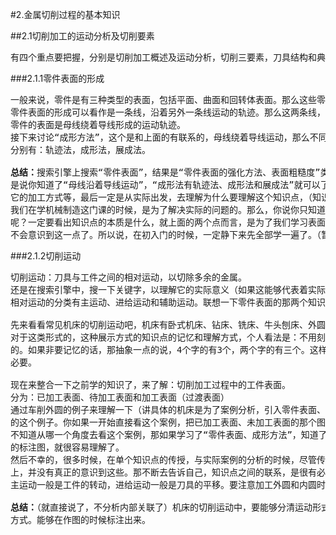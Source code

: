 #2.金属切削过程的基本知识

##2.1切削加工的运动分析及切削要素
<pre>
有四个重点要把握，分别是切削加工概述及运动分析，切削三要素，刀具结构和典型刀具的角度标注，切削过程的物理现象。
</pre>
###2.1.1零件表面的形成
<pre>
一般来说，零件是有三种类型的表面，包括平面、曲面和回转体表面。那么这些零件表面是怎么形成的呢？
零件表面的形成可以看作是一条线，沿着另外一条线运动的轨迹。那么这两条线，分别称为母线和导线。说的正式一点，就是：
零件的表面是母线绕着导线形成的运动轨迹。
接下来讨论“成形方法”，这个是和上面的有联系的，母线绕着导线运动，那么不同的运行方式，就代表了不同的成形方法了
分别有：轨迹法，成形法，展成法。

<b>总结：</b>搜索引擎上搜索“零件表面”，结果是“零件表面的强化方法、表面粗糙度”类似的东西，就是说，“零件表面”这个概念不
是说你知道了“母线沿着导线运动”，“成形法有轨迹法、成形法和展成法”就可以了。我们了解“零件表面”，可能哦，是为了了解
它的加工方式等，最后一定是从实际出发，去理解为什么要理解这个知识点，（知识在传授的时候，要分先后与简单复杂的问题）
我们在学机械制造这门课的时候，是为了解决实际的问题的。那么，你说你只知道了零件表面的形成原理是什么，又有什么意义
呢？一定要看出知识点的本质是什么，就上面的两个点而言，是为了我们学习表面加工做准备的。当然在刚开始学的时候，肯定
不会意识到这一点了。所以说，在初入门的时候，一定静下来先全部学一遍了。（暂时就说这么多，继续看下面的内容了）
</pre>
###2.1.2切削运动
<pre>
切削运动：刀具与工件之间的相对运动，以切除多余的金属。
还是在搜索引擎中，搜一下关键字，以理解它的实际意义（如果这能够代表着实际的话）
相对运动的分类有主运动、进给运动和辅助运动。联想一下零件表面的那两个知识点：其实这就是那边知识的进一步细化了。

先来看看常见机床的切削运动吧，机床有卧式机床、钻床、铣床、牛头刨床、外圆磨床和镗床。
对于这类形式的，这种展示方式的知识点的记忆和理解方式，个人看法是：不用刻意的去记忆，在以后的学习中，慢慢的就会铭记于心
的。如果非要记忆的话，那抽象一点的说，4个字的有3个，两个字的有三个。这样子记忆好了。也不要说机床的分类啊，这些的，没有
必要。

现在来整合一下之前学的知识了，来了解：切削加工过程中的工件表面。
分为：已加工表面、待加工表面和加工表面（过渡表面）
通过车削外圆的例子来理解一下（讲具体的机床是为了案例分析，引入零件表面、切削运动这些概念）最终是为了解释实际中车削外圆
的这个例子。你如果一开始直接看这个案例，把已加工表面、未加工表面的那个图放在上面，学习的人，就不知道从怎么下手，或者是说，
不知道从哪一个角度去看这个案例，那如果学习了“零件表面、成形方法”，知道了“切削运动、主运动、机床”的这些概念之后，再来看后面
的标注图，就很容易理解了。
然后不幸的，很多时候，在单个知识点的传授，与实际案例的分析的时候，尽管传授者一再强调这个是哪个知识点，学习者，本质的意识
上，并没有真正的意识到这些。那不断去告诉自己，知识点之间的联系，是很有必要的。
主运动一般是工件的转动，进给运动一般是刀具的平移。要注意加工外圆和内圆时的不同加工表面。

<b>总结：</b>（就直接说了，不分析内部关联了）机床的切削运动中，要能够分清运动形式：主运动与进给运动；知道零件不同的表面表述
方式。能够在作图的时候标注出来。
</pre>


